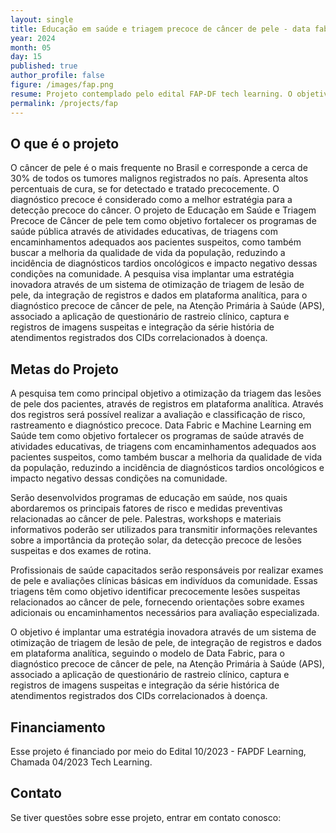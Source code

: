 ```yaml
---
layout: single
title: Educação em saúde e triagem precoce de câncer de pele - data fabric e machine learning em saúde (2024 - em andamento)
year: 2024
month: 05
day: 15
published: true
author_profile: false
figure: /images/fap.png
resume: Projeto contemplado pelo edital FAP-DF tech learning. O objetivo é implantar uma estratégia inovadora através de um sistema de otimização de triagem de lesão de pele, de integração de registros e dados em plataforma analítica.
permalink: /projects/fap
---
```


## O que é o projeto

O câncer de pele é o mais frequente no Brasil e corresponde a cerca de 30% de todos os tumores malignos registrados no país. Apresenta altos percentuais de cura, se for detectado e tratado precocemente. O diagnóstico precoce é considerado como a melhor estratégia para a detecção precoce do câncer. O projeto de Educação em Saúde e Triagem Precoce de Câncer de pele tem como objetivo fortalecer os programas de saúde pública através de atividades educativas, de triagens com encaminhamentos adequados aos pacientes suspeitos, como também buscar a melhoria da qualidade de vida da população, reduzindo a incidência de diagnósticos tardios oncológicos e impacto negativo dessas condições na comunidade. A pesquisa visa implantar uma estratégia inovadora através de um sistema de otimização de triagem de lesão de pele, da integração de registros e dados em plataforma analítica, para o diagnóstico precoce de câncer de pele, na Atenção Primária à Saúde (APS), associado a aplicação de questionário de rastreio clínico, captura e registros de imagens suspeitas e integração da série história de atendimentos registrados dos CIDs correlacionados à doença.


## Metas do Projeto

A pesquisa tem como principal objetivo a otimização da triagem das lesões de pele dos pacientes, através de registros em plataforma analítica. Através dos registros será possível realizar a avaliação e classificação de risco, rastreamento e diagnóstico precoce.  Data Fabric e Machine Learning em Saúde tem como objetivo fortalecer os programas de saúde através de atividades educativas, de triagens com encaminhamentos adequados aos pacientes suspeitos, como também buscar a melhoria da qualidade de vida da população, reduzindo a incidência de diagnósticos tardios oncológicos e impacto negativo dessas condições na comunidade.

Serão desenvolvidos programas de educação em saúde, nos quais abordaremos os principais fatores de risco e medidas preventivas relacionadas ao câncer de pele. Palestras, workshops e materiais informativos poderão ser utilizados para transmitir informações relevantes sobre a importância da proteção solar, da detecção precoce de lesões suspeitas e dos exames de rotina.

Profissionais de saúde capacitados serão responsáveis por realizar exames de pele e avaliações clínicas básicas em indivíduos da comunidade. Essas triagens têm como objetivo identificar precocemente lesões suspeitas relacionados ao câncer de pele, fornecendo orientações sobre exames adicionais ou encaminhamentos necessários para avaliação especializada.

O objetivo é implantar uma estratégia inovadora através de um sistema de otimização de triagem de lesão de pele, de integração de registros e dados em plataforma analítica, seguindo o modelo de Data Fabric, para o diagnóstico precoce de câncer de pele, na Atenção Primária à Saúde (APS), associado a aplicação de questionário de rastreio clínico, captura e registros de imagens suspeitas e integração da série histórica de atendimentos registrados dos CIDs correlacionados à doença.


## Financiamento

Esse projeto é financiado por meio do  Edital 10/2023 - FAPDF Learning, Chamada 04/2023 Tech Learning.

## Contato

Se tiver questões sobre esse projeto, entrar em contato conosco:




